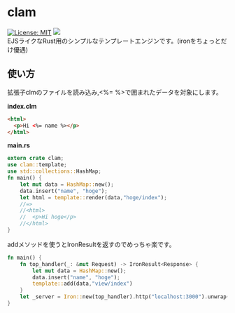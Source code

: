 clam
===============
[![License: MIT](https://img.shields.io/badge/License-MIT-yellow.svg)](https://opensource.org/licenses/MIT) 
[![](http://meritbadge.herokuapp.com/clam)](https://crates.io/crates/clam)  
EJSライクなRust用のシンプルなテンプレートエンジンです。(ironをちょっとだけ優遇)

## 使い方

拡張子clmのファイルを読み込み,<%= %>で囲まれたデータを対象にします。    

**index.clm**
```html
<html>
  <p>Hi <%= name %></p>
</html>
```

**main.rs**
```rust
extern crate clam;
use clam::template;
use std::collections::HashMap;
fn main() {
    let mut data = HashMap::new();
    data.insert("name", "hoge");
    let html = template::render(data,"hoge/index");
    //=>
    //<html>
    //  <p>Hi hoge</p>
    //</html>
}
```

addメソッドを使うとIronResult<Response>を返すのでめっちゃ楽です。  
```rust
fn main() {
    fn top_handler(_: &mut Request) -> IronResult<Response> {
        let mut data = HashMap::new();
        data.insert("name", "hoge");
        template::add(data,"view/index")
    }
    let _server = Iron::new(top_handler).http("localhost:3000").unwrap();
}
```
